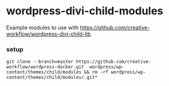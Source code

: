 # wordpress-divi-child-modules

Example modules to use with https://github.com/creative-workflow/wordpress-divi-child-lib

### setup
```
git clone --branch=master https://github.com/creative-workflow/wordpress-docker.git  wordpress/wp-content/themes/child/modules && rm -rf wordpress/wp-content/themes/child/modules/.git*
```
